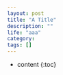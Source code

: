 ```yaml
---
layout: post
title: "A Title"
description: ""
life: "aaa"
category: 
tags: []
---
```


* content
{:toc}

